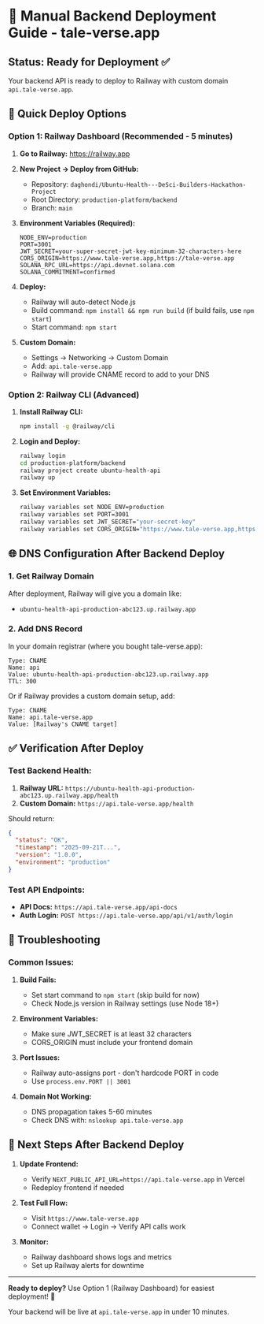 # 🚀 Manual Backend Deployment Guide - tale-verse.app

## Status: Ready for Deployment ✅

Your backend API is ready to deploy to Railway with custom domain `api.tale-verse.app`.

## 🎯 Quick Deploy Options

### Option 1: Railway Dashboard (Recommended - 5 minutes)

1. **Go to Railway:** https://railway.app
2. **New Project → Deploy from GitHub:**
   - Repository: `daghondi/Ubuntu-Health---DeSci-Builders-Hackathon-Project`
   - Root Directory: `production-platform/backend`
   - Branch: `main`

3. **Environment Variables (Required):**
   ```
   NODE_ENV=production
   PORT=3001
   JWT_SECRET=your-super-secret-jwt-key-minimum-32-characters-here
   CORS_ORIGIN=https://www.tale-verse.app,https://tale-verse.app
   SOLANA_RPC_URL=https://api.devnet.solana.com
   SOLANA_COMMITMENT=confirmed
   ```

4. **Deploy:**
   - Railway will auto-detect Node.js
   - Build command: `npm install && npm run build` (if build fails, use `npm start`)
   - Start command: `npm start`

5. **Custom Domain:**
   - Settings → Networking → Custom Domain
   - Add: `api.tale-verse.app`
   - Railway will provide CNAME record to add to your DNS

### Option 2: Railway CLI (Advanced)

1. **Install Railway CLI:**
   ```bash
   npm install -g @railway/cli
   ```

2. **Login and Deploy:**
   ```bash
   railway login
   cd production-platform/backend
   railway project create ubuntu-health-api
   railway up
   ```

3. **Set Environment Variables:**
   ```bash
   railway variables set NODE_ENV=production
   railway variables set PORT=3001
   railway variables set JWT_SECRET="your-secret-key"
   railway variables set CORS_ORIGIN="https://www.tale-verse.app,https://tale-verse.app"
   ```

## 🌐 DNS Configuration After Backend Deploy

### 1. Get Railway Domain
After deployment, Railway will give you a domain like:
- `ubuntu-health-api-production-abc123.up.railway.app`

### 2. Add DNS Record
In your domain registrar (where you bought tale-verse.app):
```
Type: CNAME
Name: api
Value: ubuntu-health-api-production-abc123.up.railway.app
TTL: 300
```

Or if Railway provides a custom domain setup, add:
```
Type: CNAME  
Name: api.tale-verse.app
Value: [Railway's CNAME target]
```

## ✅ Verification After Deploy

### Test Backend Health:
1. **Railway URL:** `https://ubuntu-health-api-production-abc123.up.railway.app/health`
2. **Custom Domain:** `https://api.tale-verse.app/health`

Should return:
```json
{
  "status": "OK",
  "timestamp": "2025-09-21T...",
  "version": "1.0.0",
  "environment": "production"
}
```

### Test API Endpoints:
- **API Docs:** `https://api.tale-verse.app/api-docs`
- **Auth Login:** `POST https://api.tale-verse.app/api/v1/auth/login`

## 🚨 Troubleshooting

### Common Issues:

1. **Build Fails:**
   - Set start command to `npm start` (skip build for now)
   - Check Node.js version in Railway settings (use Node 18+)

2. **Environment Variables:**
   - Make sure JWT_SECRET is at least 32 characters
   - CORS_ORIGIN must include your frontend domain

3. **Port Issues:**
   - Railway auto-assigns port - don't hardcode PORT in code
   - Use `process.env.PORT || 3001`

4. **Domain Not Working:**
   - DNS propagation takes 5-60 minutes
   - Check DNS with: `nslookup api.tale-verse.app`

## 🎉 Next Steps After Backend Deploy

1. **Update Frontend:**
   - Verify `NEXT_PUBLIC_API_URL=https://api.tale-verse.app` in Vercel
   - Redeploy frontend if needed

2. **Test Full Flow:**
   - Visit `https://www.tale-verse.app`
   - Connect wallet → Login → Verify API calls work

3. **Monitor:**
   - Railway dashboard shows logs and metrics
   - Set up Railway alerts for downtime

---

**Ready to deploy?** Use Option 1 (Railway Dashboard) for easiest deployment! 🚀

Your backend will be live at `api.tale-verse.app` in under 10 minutes.